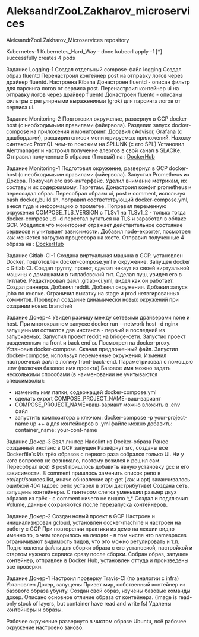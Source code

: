 ﻿# AleksandrZooLZakharov_microservices

AleksandrZooLZakharov_Microservices repository

Kubernetes-1
Kubernetes_Hard_Way - done
kubecrl apply -f [*] successfully creates 4 pods

Задание Logging-1
Создал отдельный compose-файл logging
Создал образ fluentd
Перенастроил контейнер post на отправку логов через драйвер fluentd.
Настроена Kibana
Донастроен fluentd - описан фильтр для парсинга логов от сервиса post.
Перенастроил контейнер ui на отправку логов через драйвер fluentd
Донастроен fluentd - описаны фильтры с регулярными выражениями (grok) для парсинга логов от сервиса ui.

Задание Monitoring-2
Подготовил окружение, развернул в GCP docker-host (с необходимыми правилами файервола).
Разделил запуск docker-compose на приложения и мониторинг.
Добавил cAdvisor, Grafana (с дашбордами), расширил список мониторируемых приложений.
Нахожу синтаксис PromQL чем-то похожим на SPLUNK (с его SPL)
Установил Alertmanager и настроил получение алертов в свой канал в SLACKе.
Отправил полученные 5 образов (1 новый) на : [DockerHub](https://cloud.docker.com/u/zoolgle/repository/list)

Задание Monitoring-1
Подготовил окружение, развернул в GCP docker-host (с необходимыми правилами файервола).
Запустил Prometheus из Докера. Поизучал его вэб-интерфейс.
Уделил внимание метрикам, их составу и их содержимому. Таргетам.
Донастроил конфиг prometheus и пересоздал образ.
Пересобрал образы ui, post и comment, используя bash docker_build.sh, поправил соответствующий docker-compose.yml, внеся туда и информацию о прометее.
Поправил переменную окружения COMPOSE_TLS_VERSION с TLSv1 на TLSv1_2 - только тогда docker-compose ud -d перестал ругаться на TLS и заработал в облаке GCP.
Убедился что мониторинг отражает действительное состояние сервисов и учитывает зависимости.
Добавил node-exporter, посмотрел как меняется загрузка процессора на хосте.
Отправил полученные 4 образа на : [DockerHub](https://cloud.docker.com/u/zoolgle/repository/list)

Задание Gitlab-CI-1 
Создана виртуальная машина в GCP, установлен Docker, подготовлен docker-compose.yml и окружение. Запущен docker с Gitlab CI. Создал группу, проект, сделал чекаут из своей виртуальной машины с домашками в гитлабовский гит. Сделал пуш, увидел его в гитлабе. Редактировал файл .gitlab-ci.yml, видел как он работает. Создал раннера. Добавил reddit. Добавил окружения. Добавил запуск jobа по кнопке. Ограничил выкатку на stage и prod нетэгированных коммитов. Проверил создание динамически новых окружений при создании новых branchей

Задание Докер-4 
Увидел разницу между сетевыми драйверами none и host. При многократном запуске docker run --network host -d nginx запущеными остаются два инстанса - первый и последний из запускаемых. Запустил проект reddit на bridge-сети. Запустио проект разделенным на front и back end`ы. Посмотрел на docker-proxy. Установил docker-compose. Скачал предложенный файл. Запустил docker-compose, используя переменные окружения. Изменил настроечный файл в логику front-back-end. Параметризовал с помощью .env (включая базовое имя проекта) Базовое имя можно задать несколькими способами (в наименовании не учитываются спецсимволы):

 - изменить имя папки, содержащей docker-compose.yml
 - сделать export COMPOSE_PROJECT_NAME=ваш-вариант
 - COMPOSE_PROJECT_NAME=ваш-вариант можно вложить в .env файл
 - запустить композитора с ключом: docker-compose -p your-project-name up ++ а для контейнеров в .yml файле можно добавить: container_name: your-cont-name

Задание Докер-3 
Взял линтер Hadolint из Docker-образа Ранее созданный инстанс в GCP запущен Развёрнут src, созданы все Dockerfile`s Из трёх образов с первого раза собрался только UI. Ни у кого вопросов не возникало, поэтому возился и решил сам. Пересобрал всё) В post пришлось добавить явную установку gcc и его зависимости. В comment пришлось заменить список репо в etc/apt/sources.list, иначе обновление apt-get (как и apt) заканчивалось ошибкой 404 (адрес репо устарел в этом дистрибутиве) Создана сеть, запущены контейнеры. С линтером слегка уменьшил размер двух образов из трёх - с comment ничего не вышло ^_* Создал и подключил Volume, данные сохраняются после перезапуска контейнеров.

Задание Докер-2 
Создан новый проект в GCP Настроен и инициализирован gcloud, установлен docker-machine и настроен на работу с GCP При повторении практики из демо на лекции видно именно то, о чем говорилось на лекции - в том числе что namespaces ограничивают видимость пидов, что это можно регулировать и т.п. Подготовлены файлы для сборки образа с его установкой, настройкой и стартом нужного сервиса сразу после сборки. Собран образ, запущен контейнер, отправлен в Docker Hub, установлен оттуда и произведены все проверки.

Задание Докер-1 
Настроил проверку Travis-CI (по аналогии с infra) Установлен Докер, запущены Привет мир, собственный контейнер из базового образа убунту. Создан свой образ, изучены базовые команды докер. Описано основное отличие образа от контейнера. (image is read-only stock of layers, but container have read and write fs) Удалены контейнеры и образы.

Рабочее окружение развернуто в чистом образе Ubuntu, всё рабочее окружение настроено заново.

